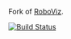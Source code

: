 Fork of [RoboViz](http://sourceforge.net/projects/rcroboviz/).

[![Build Status](https://travis-ci.org/magmaOffenburg/RoboViz.png)](https://travis-ci.org/Gama11/RoboViz)
